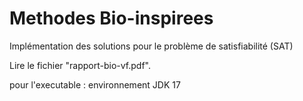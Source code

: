 # Methodes Bio-inspirees
Implémentation des solutions pour le problème de satisfiabilité (SAT)

Lire le fichier "rapport-bio-vf.pdf".

pour l'executable : environnement JDK 17
